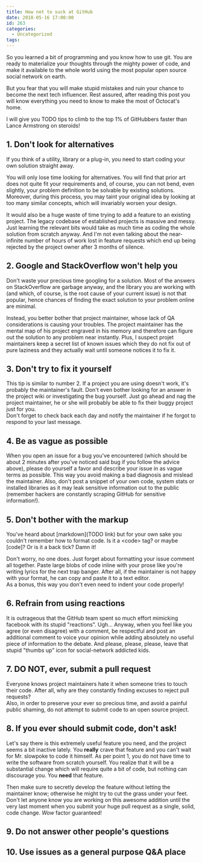 ```yaml
---
title: How not to suck at GitHub
date: 2018-05-16 17:00:00
id: 263
categories:
  - Uncategorized
tags:
---
```


So you learned a bit of programming and you know how to use git. You are ready to materialize your thoughts through the mighty power of code, and make it available to the whole world using the most popular open source social network on earth.

But you fear that you will make stupid mistakes and ruin your chance to become the next tech influencer. Rest assured, after reading this post you will know everything you need to know to make the most of Octocat's home.

I will give you TODO tips to climb to the top 1% of GitHubbers faster than Lance Armstrong on steroids!


## 1. Don't look for alternatives

If you think of a utility, library or a plug-in, you need to start coding your own solution straight away.

You will only lose time looking for alternatives. You will find that prior art does not quite fit your requirements and, of course, you can not bend, even slightly, your problem definition to be solvable by existing solutions. Moreover, during this process, you may taint your original idea by looking at too many similar concepts, which will invariably worsen your design.

It would also be a huge waste of time trying to add a feature to an existing project. The legacy codebase of established projects is massive and messy. Just learning the relevant bits would take as much time as coding the whole solution from scratch anyway. And I'm not even talking about the near-infinite number of hours of work lost in feature requests which end up being rejected by the project owner after 3 months of silence.

## 2. Google and StackOverflow won't help you

Don't waste your precious time googling for a solution. Most of the answers on StackOverflow are garbage anyway, and the library you are working with (and which, of course, is the root cause of your current issue) is not that popular, hence chances of finding the exact solution to your problem online are minimal.

Instead, you better bother that project maintainer, whose lack of QA considerations is causing your troubles. The project maintainer has the mental map of his project engraved in his memory and therefore can figure out the solution to any problem near instantly. Plus, I suspect projet maintainers keep a secret list of known issues which they do not fix out of pure laziness and they actually wait until someone notices it to fix it.

## 3. Don't try to fix it yourself

This tip is similar to number 2. If a project you are using doesn't work, it's probably the maintainer's fault. Don't even bother looking for an answer in the project wiki or investigating the bug yourself. Just go ahead and nag the project maintainer, he or she will probably be able to fix their buggy project just for you.  
Don't forget to check back each day and notify the maintainer if he forgot to respond to your last message.

## 4. Be as vague as possible

When you open an issue for a bug you've encountered (which should be about 2 minutes after you've noticed said bug if you follow the advice above), please do yourself a favor and describe your issue in as vague terms as possible. This way you avoid making a bad diagnosis and mislead the maintainer. Also, don't post a snippet of your own code, system stats or installed libraries as it may leak sensitive information out to the public (remember hackers are constantly scraping GitHub for sensitive information!).

## 5. Don't bother with the markup

You've heard about [markdown](TODO link) but for your own sake you couldn't remember how to format code. Is it a &lt;code> tag? or maybe [code]? Or is it a back tick? Damn it!

Don't worry, no one does. Just forget about formatting your issue comment all together. Paste large blobs of code inline with your prose like you're writing lyrics for the next trap banger. After all, if the maintainer is not happy with your format, he can copy and paste it to a text editor.  
As a bonus, this way you don't even need to indent your code properly!

## 6. Refrain from using reactions

It is outrageous that the GitHub team spent so much effort mimicking facebook with its stupid "reactions". Ugh... Anyway, when you feel like you agree (or even disagree) with a comment, be respectful and post an additional comment to voice your opinion while adding absolutely no useful piece of information to the debate. And please, please, please, leave that stupid "thumbs up" icon for social-network addicted kids.

## 7. DO NOT, ever, submit a pull request

Everyone knows project maintainers hate it when someone tries to touch their code. After all, why are they constantly finding excuses to reject pull requests?  
Also, in order to preserve your ever so precious time, and avoid a painful public shaming, do not attempt to submit code to an open source project.

## 8. If you ever should submit code, don't ask!

Let's say there is this extremely useful feature you need, and the project seems a bit inactive lately. You **really** crave that feature and you can't wait for Mr. slowpoke to code it himself. As per point 1, you do not have time to write the software from scratch yourself. You realize that it will be a substantial change which will require quite a bit of code, but nothing can discourage you. You **need** that feature.

Then make sure to secretly develop the feature without letting the maintainer know; otherwise he might try to cut the grass under your feet. Don't let anyone know you are working on this awesome addition until the very last moment when you submit your huge pull request as a single, solid, code change. *Wow* factor guaranteed!

## 9. Do not answer other people's questions



## 10. Use issues as a general purpose Q&A place


